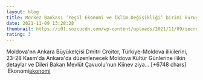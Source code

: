 ```yaml
--- 
layout: blog
title: Merkez Bankası ‘Yeşil Ekonomi ve İklim Değişikliği’ birimi kuruyor
date: 2021-11-09 13:28:28
thumbnail: https://i01.sozcucdn.com/wp-content/uploads/2021/11/09/iecrop/shutterstock_1930964774_16_9_1636464465-670x371.jpg
rating: 3
---
```

Moldova'nn Ankara Büyükelçisi Dmitri Croitor, Türkiye-Moldova ilikilerini, 23-28 Kasm'da Ankara'da düzenlenecek Moldova Kültür Günlerine ilikin detaylar ve Dileri Bakan Mevlüt Çavuolu'nun Kiinev ziya… [+6748 chars]</br>&nbsp;Ekonomi<a href="Ekonomi">ekonomi</a>